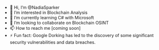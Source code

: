 - 👋 Hi, I’m @NadiaSparker
- 👀 I’m interested in Blockchain Analysis
- 🌱 I’m currently learning C# with Microsoft
- 💞️ I’m looking to collaborate on Blockchain OSINT
- 📫 How to reach me [coming soon]
- ⚡ Fun fact: Google Dorking has led to the discovery of some significant security vulnerabilities and data breaches.

<!---
NadiaSparker/NadiaSparker is a ✨ special ✨ repository because its `README.md` (this file) appears on your GitHub profile.
You can click the Preview link to take a look at your changes.
--->
